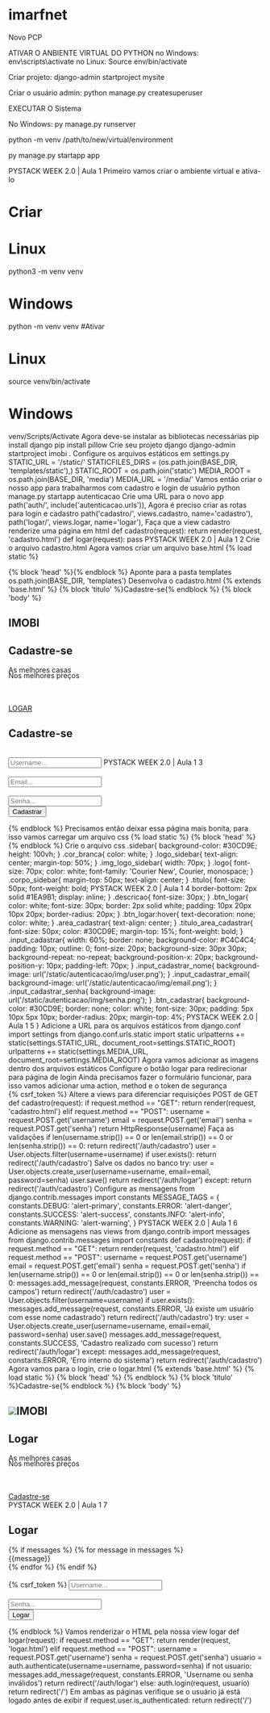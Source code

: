 # imarfnet
Novo PCP

ATIVAR O ANBIENTE VIRTUAL DO PYTHON
no Windows: env\scripts\activate
no Linux: Source env/bin/activate

Criar projeto:
django-admin startproject mysite

Criar o usuário admin:
python manage.py createsuperuser

EXECUTAR O Sistema

No Windows: py manage.py runserver

python -m venv /path/to/new/virtual/environment

py manage.py startapp app


PYSTACK WEEK 2.0 | Aula 1
Primeiro vamos criar o ambiente virtual e ativa-lo
# Criar
# Linux
python3 -m venv venv
# Windows
python -m venv venv
#Ativar
# Linux
source venv/bin/activate
# Windows
venv/Scripts/Activate
Agora deve-se instalar as bibliotecas necessárias
pip install django
pip install pillow
Crie seu projeto django
django-admin startproject imobi .
Configure os arquivos estáticos em settings.py
STATIC_URL = '/static/'
STATICFILES_DIRS = (os.path.join(BASE_DIR, 'templates/static'),)
STATIC_ROOT = os.path.join('static')
MEDIA_ROOT = os.path.join(BASE_DIR, 'media')
MEDIA_URL = '/media/'
Vamos então criar o nosso app para trabalharmos com cadastro e login de usuário
python manage.py startapp autenticacao
Crie uma URL para o novo app
path('auth/', include('autenticacao.urls')),
Agora é preciso criar as rotas para login e cadastro
path('cadastro/', views.cadastro, name='cadastro'),
path('logar/', views.logar, name='logar'),
Faça que a view cadastro renderize uma página em html
def cadastro(request):
return render(request, 'cadastro.html')
def logar(request):
pass
PYSTACK WEEK 2.0 | Aula 1 2
Crie o arquivo cadastro.html
Agora vamos criar um arquivo base.html
{% load static %}
<!doctype html>
<html lang="pt-BR">
<head>
{% block 'head' %}{% endblock %}
<meta charset="utf-8">
<meta name="viewport" content="width=device-width, initial-scale=1, shrink-to-fit=no">
<link rel="stylesheet" href="https://cdn.jsdelivr.net/npm/bootstrap@4.6.1/dist/css/bootstrap.min.css" integrity="sha384-zCbKRCUGaJDkqS1
<title>{% block 'titulo' %}{% endblock %}</title>
</head>
<body>
{% block 'body' %}{% endblock %}
<script src="https://cdn.jsdelivr.net/npm/jquery@3.5.1/dist/jquery.slim.min.js"></script>
<script src="https://cdn.jsdelivr.net/npm/bootstrap@4.6.1/dist/js/bootstrap.bundle.min.js" ></script>
</body>
</html>
Aponte para a pasta templates
os.path.join(BASE_DIR, 'templates')
Desenvolva o cadastro.html
{% extends 'base.html' %}
{% block 'titulo' %}Cadastre-se{% endblock %}
{% block 'body' %}
<div class="container-fluid">
<div class="row">
<div class="col-md-3 sidebar">
<div class="logo_sidebar">
<h2 class="logo">
<img class="img_logo_sidebar" src="">IMOBI
</h2>
</div>
<div class="corpo_sidebar">
<div>
<h2 class="titulo cor_branca">Cadastre-se</h2>
</div>
<div>
<p class="cor_branca descricao">As melhores casas</p>
<p style="margin-top:-20px" class="cor_branca descricao">Nos melhores preços</p>
<br>
<br>
<a class="btn_logar" href="">LOGAR</a>
</div>
</div>
</div>
<div class="col-md-9">
<div class="area_cadastrar">
<form action="" method="">
<h2 class="titulo_area_cadastrar">Cadastre-se</h2>
<br>
<input name="username" class="input_cadastrar input_cadastrar_nome" type="text" placeholder="Username...">
PYSTACK WEEK 2.0 | Aula 1 3
<br>
<br>
<input name="email" class="input_cadastrar input_cadastrar_email" type="text" placeholder="Email...">
<br>
<br>
<input name="senha" class="input_cadastrar input_cadastrar_senha" type="password" placeholder="Senha...">
<br>
<input class="btn_cadastrar" type="submit" value="Cadastrar">
</form>
</div>
</div>
</div>
</div>
{% endblock %}
Precisamos então deixar essa página mais bonita, para isso vamos carregar um arquivo css
{% load static %}
{% block 'head' %}
<link rel="stylesheet" href="{% static 'autenticacao/css/cadastro.css' %}">
{% endblock %}
Crie o arquivo css
.sidebar{
background-color: #30CD9E;
height: 100vh;
}
.cor_branca{
color: white;
}
.logo_sidebar{
text-align: center;
margin-top: 50%;
}
.img_logo_sidebar{
width: 70px;
}
.logo{
font-size: 70px;
color: white;
font-family: 'Courier New', Courier, monospace;
}
.corpo_sidebar{
margin-top: 50px;
text-align: center;
}
.titulo{
font-size: 50px;
font-weight: bold;
PYSTACK WEEK 2.0 | Aula 1 4
border-bottom: 2px solid #1EA9B1;
display: inline;
}
.descricao{
font-size: 30px;
}
.btn_logar{
color: white;
font-size: 30px;
border: 2px solid white;
padding: 10px 20px 10px 20px;
border-radius: 20px;
}
.btn_logar:hover{
text-decoration: none;
color: white;
}
.area_cadastrar{
text-align: center;
}
.titulo_area_cadastrar{
font-size: 50px;
color: #30CD9E;
margin-top: 15%;
font-weight: bold;
}
.input_cadastrar{
width: 60%;
border: none;
background-color: #C4C4C4;
padding: 10px;
outline: 0;
font-size: 20px;
background-size: 30px 30px;
background-repeat: no-repeat;
background-position-x: 20px;
background-position-y: 10px;
padding-left: 70px;
}
.input_cadastrar_nome{
background-image: url('/static/autenticacao/img/user.png');
}
.input_cadastrar_email{
background-image: url('/static/autenticacao/img/email.png');
}
.input_cadastrar_senha{
background-image: url('/static/autenticacao/img/senha.png');
}
.btn_cadastrar{
background-color: #30CD9E;
border: none;
color: white;
font-size: 30px;
padding: 5px 10px 5px 10px;
border-radius: 20px;
margin-top: 4%;
PYSTACK WEEK 2.0 | Aula 1 5
}
Adicione a URL para os arquivos estáticos
from django.conf import settings
from django.conf.urls.static import static
urlpatterns += static(settings.STATIC_URL, document_root=settings.STATIC_ROOT)
urlpatterns += static(settings.MEDIA_URL, document_root=settings.MEDIA_ROOT)
Agora vamos adicionar as imagens dentro dos arquivos estáticos
Configure o botão logar para redirecionar para página de login
Ainda precisamos fazer o formulário funcionar, para isso vamos adicionar uma action, method e o token de segurança
<form action="{% url 'cadastro' %}" method="POST">{% csrf_token %}
Altere a views para diferenciar requisições POST de GET
def cadastro(request):
if request.method == "GET":
return render(request, 'cadastro.html')
elif request.method == "POST":
username = request.POST.get('username')
email = request.POST.get('email')
senha = request.POST.get('senha')
return HttpResponse(username)
Faça as validações
if len(username.strip()) == 0 or len(email.strip()) == 0 or len(senha.strip()) == 0:
return redirect('/auth/cadastro')
user = User.objects.filter(username=username)
if user.exists():
return redirect('/auth/cadastro')
Salve os dados no banco
try:
user = User.objects.create_user(username=username,
email=email,
password=senha)
user.save()
return redirect('/auth/logar')
except:
return redirect('/auth/cadastro')
Configure as mensagens
from django.contrib.messages import constants
MESSAGE_TAGS = {
constants.DEBUG: 'alert-primary',
constants.ERROR: 'alert-danger',
constants.SUCCESS: 'alert-success',
constants.INFO: 'alert-info',
constants.WARNING: 'alert-warning',
}
PYSTACK WEEK 2.0 | Aula 1 6
Adicione as mensagens nas views
from django.contrib import messages
from django.contrib.messages import constants
def cadastro(request):
if request.method == "GET":
return render(request, 'cadastro.html')
elif request.method == "POST":
username = request.POST.get('username')
email = request.POST.get('email')
senha = request.POST.get('senha')
if len(username.strip()) == 0 or len(email.strip()) == 0 or len(senha.strip()) == 0:
messages.add_message(request, constants.ERROR, 'Preencha todos os campos')
return redirect('/auth/cadastro')
user = User.objects.filter(username=username)
if user.exists():
messages.add_message(request, constants.ERROR, 'Já existe um usuário com esse nome cadastrado')
return redirect('/auth/cadastro')
try:
user = User.objects.create_user(username=username,
email=email,
password=senha)
user.save()
messages.add_message(request, constants.SUCCESS, 'Cadastro realizado com sucesso')
return redirect('/auth/logar')
except:
messages.add_message(request, constants.ERROR, 'Erro interno do sistema')
return redirect('/auth/cadastro')
Agora vamos para o login, crie o logar.html
{% extends 'base.html' %}
{% load static %}
{% block 'head' %}
<link rel="stylesheet" href="{% static 'autenticacao/css/cadastro.css' %}">
{% endblock %}
{% block 'titulo' %}Cadastre-se{% endblock %}
{% block 'body' %}
<div class="container-fluid">
<div class="row">
<div class="col-md-3 sidebar">
<div class="logo_sidebar">
<h2 class="logo">
<img class="img_logo_sidebar" src="{% static 'autenticacao/img/logo.png' %}">IMOBI
</h2>
</div>
<div class="corpo_sidebar">
<div>
<h2 class="titulo cor_branca">Logar</h2>
</div>
<div>
<p class="cor_branca descricao">As melhores casas</p>
<p style="margin-top:-20px" class="cor_branca descricao">Nos melhores preços</p>
<br>
<br>
<a class="btn_logar" href="{% url 'cadastro' %}">Cadastre-se</a>
</div>
</div>
</div>
PYSTACK WEEK 2.0 | Aula 1 7
<div class="col-md-9">
<div class="area_cadastrar">
<h2 class="titulo_area_cadastrar">Logar</h2>
{% if messages %}
{% for message in messages %}
<div class="alert {{message.tags}}">
{{message}}
</div>
{% endfor %}
{% endif %}
<br>
<br>
<form method="POST" action="{% url 'logar' %}">{% csrf_token %}
<input name="username" class="input_cadastrar input_cadastrar_email" type="text" placeholder="Username...">
<br>
<br>
<input name="senha" class="input_cadastrar input_cadastrar_senha" type="password" placeholder="Senha...">
<br>
<input class="btn_cadastrar" type="submit" value="Logar">
</form>
</div>
</div>
</div>
</div>
{% endblock %}
Vamos renderizar o HTML pela nossa view logar
def logar(request):
if request.method == "GET":
return render(request, 'logar.html')
elif request.method == "POST":
username = request.POST.get('username')
senha = request.POST.get('senha')
usuario = auth.authenticate(username=username, password=senha)
if not usuario:
messages.add_message(request, constants.ERROR, 'Username ou senha inválidos')
return redirect('/auth/logar')
else:
auth.login(request, usuario)
return redirect('/')
Em ambas as páginas verifique se o usuário já está logado antes de exibir
if request.user.is_authenticated:
return redirect('/')